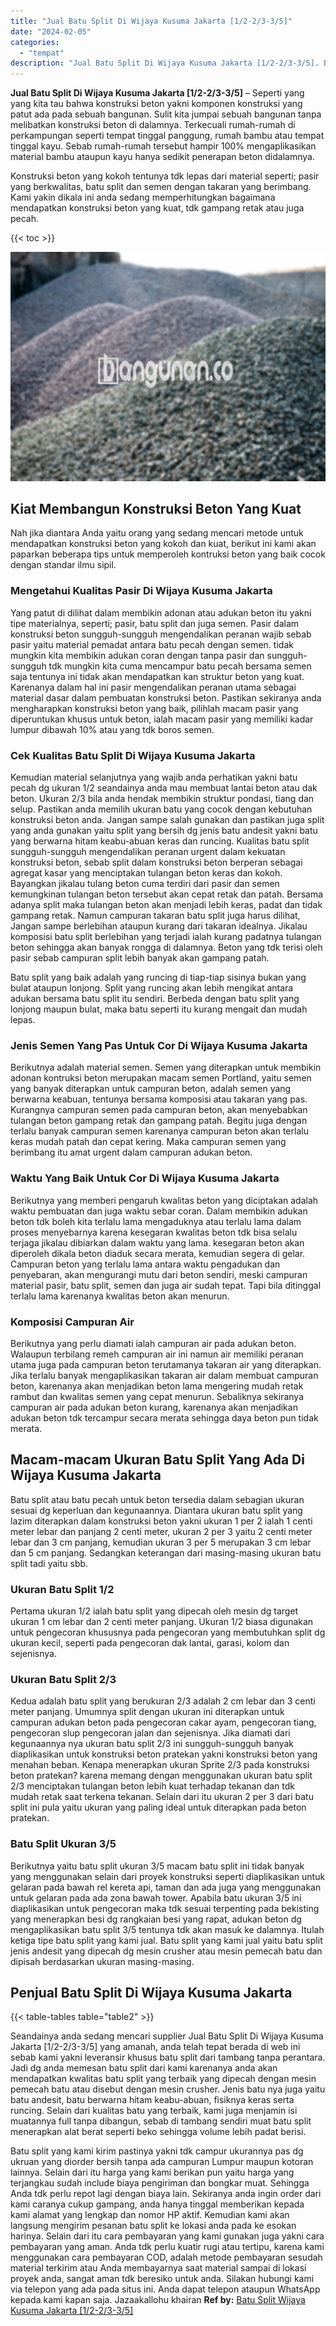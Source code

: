 ```yaml
---
title: "Jual Batu Split Di Wijaya Kusuma Jakarta [1/2-2/3-3/5]"
date: "2024-02-05"
categories: 
  - "tempat"
description: "Jual Batu Split Di Wijaya Kusuma Jakarta [1/2-2/3-3/5]. Batu split yang kami kirim pastinya yakni tdk campur ukurannya pas dg ukruan yang diorder bersih tanp..."
---
```


**Jual Batu Split Di Wijaya Kusuma Jakarta \[1/2-2/3-3/5\]** – Seperti yang yang kita tau bahwa konstruksi beton yakni komponen konstruksi yang patut ada pada sebuah bangunan. Sulit kita jumpai sebuah bangunan tanpa melibatkan konstruksi beton di dalamnya. Terkecuali rumah-rumah di perkampungan seperti tempat tinggal panggung, rumah bambu atau tempat tinggal kayu. Sebab rumah-rumah tersebut hampir 100% mengaplikasikan material bambu ataupun kayu hanya sedikit penerapan beton didalamnya.

Konstruksi beton yang kokoh tentunya tdk lepas dari material seperti; pasir yang berkwalitas, batu split dan semen dengan takaran yang berimbang. Kami yakin dikala ini anda sedang memperhitungkan bagaimana mendapatkan konstruksi beton yang kuat, tdk gampang retak atau juga pecah.

{{< toc >}}

![Jual Batu Split Di Wijaya Kusuma Jakarta [1/2-2/3-3/5]](/images/jual-batu-split-15.png)

## Kiat Membangun Konstruksi Beton Yang Kuat

Nah jika diantara Anda yaitu orang yang sedang mencari metode untuk mendapatkan konstruksi beton yang kokoh dan kuat, berikut ini kami akan paparkan beberapa tips untuk memperoleh kontruksi beton yang baik cocok dengan standar ilmu sipil.

### Mengetahui Kualitas Pasir Di Wijaya Kusuma Jakarta

Yang patut di dilihat dalam membikin adonan atau adukan beton itu yakni tipe materialnya, seperti; pasir, batu split dan juga semen. Pasir dalam konstruksi beton sungguh-sungguh mengendalikan peranan wajib sebab pasir yaitu material pemadat antara batu pecah dengan semen. tidak mungkin kita membikin adukan coran dengan tanpa pasir dan sungguh-sungguh tdk mungkin kita cuma mencampur batu pecah bersama semen saja tentunya ini tidak akan mendapatkan kan struktur beton yang kuat. Karenanya dalam hal ini pasir mengendalikan peranan utama sebagai material dasar dalam pembuatan konstruksi beton. Pastikan sekiranya anda mengharapkan konstruksi beton yang baik, pilihlah macam pasir yang diperuntukan khusus untuk beton, ialah macam pasir yang memiliki kadar lumpur dibawah 10% atau yang tdk boros semen.

### Cek Kualitas Batu Split Di Wijaya Kusuma Jakarta

Kemudian material selanjutnya yang wajib anda perhatikan yakni batu pecah dg ukuran 1/2 seandainya anda mau membuat lantai beton atau dak beton. Ukuran 2/3 bila anda hendak membikin struktur pondasi, tiang dan selup. Pastikan anda memilih ukuran batu yang cocok dengan kebutuhan konstruksi beton anda. Jangan sampe salah gunakan dan pastikan juga split yang anda gunakan yaitu split yang bersih dg jenis batu andesit yakni batu yang berwarna hitam keabu-abuan keras dan runcing. Kualitas batu split sungguh-sungguh mengendalikan peranan urgent dalam kekuatan konstruksi beton, sebab split dalam konstruksi beton berperan sebagai agregat kasar yang menciptakan tulangan beton keras dan kokoh. Bayangkan jikalau tulang beton cuma terdiri dari pasir dan semen kemungkinan tulangan beton tersebut akan cepat retak dan patah. Bersama adanya split maka tulangan beton akan menjadi lebih keras, padat dan tidak gampang retak. Namun campuran takaran batu split juga harus dilihat, Jangan sampe berlebihan ataupun kurang dari takaran idealnya. Jikalau komposisi batu split berlebihan yang terjadi ialah kurang padatnya tulangan beton sehingga akan banyak rongga di dalamnya. Beton yang tdk terisi oleh pasir sebab campuran split lebih banyak akan gampang patah.

Batu split yang baik adalah yang runcing di tiap-tiap sisinya bukan yang bulat ataupun lonjong. Split yang runcing akan lebih mengikat antara adukan bersama batu split itu sendiri. Berbeda dengan batu split yang lonjong maupun bulat, maka batu seperti itu kurang mengait dan mudah lepas.

### Jenis Semen Yang Pas Untuk Cor Di Wijaya Kusuma Jakarta

Berikutnya adalah material semen. Semen yang diterapkan untuk membikin adonan kontruksi beton merupakan macam semen Portland, yaitu semen yang banyak diterapkan untuk campuran beton, adalah semen yang berwarna keabuan, tentunya bersama komposisi atau takaran yang pas. Kurangnya campuran semen pada campuran beton, akan menyebabkan tulangan beton gampang retak dan gampang patah. Begitu juga dengan terlalu banyak campuran semen karenanya campuran beton akan terlalu keras mudah patah dan cepat kering. Maka campuran semen yang berimbang itu amat urgent dalam campuran adukan beton.

### Waktu Yang Baik Untuk Cor Di Wijaya Kusuma Jakarta

Berikutnya yang memberi pengaruh kwalitas beton yang diciptakan adalah waktu pembuatan dan juga waktu sebar coran. Dalam membikin adukan beton tdk boleh kita terlalu lama mengaduknya atau terlalu lama dalam proses menyebarnya karena kesegaran kwalitas beton tdk bisa selalu terjaga jikalau dibiarkan dalam waktu yang lama. kesegaran beton akan diperoleh dikala beton diaduk secara merata, kemudian segera di gelar. Campuran beton yang terlalu lama antara waktu pengadukan dan penyebaran, akan mengurangi mutu dari beton sendiri, meski campuran material pasir, batu split, semen dan juga air sudah tepat. Tapi bila ditinggal terlalu lama karenanya kwalitas beton akan menurun.

### Komposisi Campuran Air

Berikutnya yang perlu diamati ialah campuran air pada adukan beton. Walaupun terbilang remeh campuran air ini namun air memiliki peranan utama juga pada campuran beton terutamanya takaran air yang diterapkan. Jika terlalu banyak mengaplikasikan takaran air dalam membuat campuran beton, karenanya akan menjadikan beton lama mengering mudah retak rambut dan kwalitas semen yang cepat menurun. Sebaliknya sekiranya campuran air pada adukan beton kurang, karenanya akan menjadikan adukan beton tdk tercampur secara merata sehingga daya beton pun tidak merata.

## Macam-macam Ukuran Batu Split Yang Ada Di Wijaya Kusuma Jakarta

Batu split atau batu pecah untuk beton tersedia dalam sebagian ukuran sesuai dg keperluan dan kegunaannya. Diantara ukuran batu split yang lazim diterapkan dalam konstruksi beton yakni ukuran 1 per 2 ialah 1 centi meter lebar dan panjang 2 centi meter, ukuran 2 per 3 yaitu 2 centi meter lebar dan 3 cm panjang, kemudian ukuran 3 per 5 merupakan 3 cm lebar dan 5 cm panjang. Sedangkan keterangan dari masing-masing ukuran batu split tadi yaitu sbb.

### Ukuran Batu Split 1/2

Pertama ukuran 1/2 ialah batu split yang dipecah oleh mesin dg target ukuran 1 cm lebar dan 2 centi meter panjang. Ukuran 1/2 biasa digunakan untuk pengecoran khususnya pada pengecoran yang membutuhkan split dg ukuran kecil, seperti pada pengecoran dak lantai, garasi, kolom dan sejenisnya.

### Ukuran Batu Split 2/3

Kedua adalah batu split yang berukuran 2/3 adalah 2 cm lebar dan 3 centi meter panjang. Umumnya split dengan ukuran ini diterapkan untuk campuran adukan beton pada pengecoran cakar ayam, pengecoran tiang, pengecoran slup pengecoran jalan dan sejenisnya. Jika diamati dari kegunaannya nya ukuran batu split 2/3 ini sungguh-sungguh banyak diaplikasikan untuk konstruksi beton pratekan yakni konstruksi beton yang menahan beban. Kenapa menerapkan ukuran Sprite 2/3 pada konstruksi beton pratekan? karena memang dengan menggunakan ukuran batu split 2/3 menciptakan tulangan beton lebih kuat terhadap tekanan dan tdk mudah retak saat terkena tekanan. Selain dari itu ukuran 2 per 3 dari batu split ini pula yaitu ukuran yang paling ideal untuk diterapkan pada beton pratekan.

### Batu Split Ukuran 3/5

Berikutnya yaitu batu split ukuran 3/5 macam batu split ini tidak banyak yang menggunakan selain dari proyek konstruksi seperti diaplikasikan untuk gelaran pada bawah rel kereta api, taman dan ada juga yang menggunakan untuk gelaran pada ada zona bawah tower. Apabila batu ukuran 3/5 ini diaplikasikan untuk pengecoran maka tdk sesuai terpenting pada bekisting yang menerapkan besi dg rangkaian besi yang rapat, adukan beton dg mengaplikasikan batu split 3/5 tentunya tdk akan masuk ke dalamnya. Itulah ketiga tipe batu split yang kami jual. Batu split yang kami jual yaitu batu split jenis andesit yang dipecah dg mesin crusher atau mesin pemecah batu dan dipisah berdasarkan ukuran masing-masing.

## Penjual Batu Split Di Wijaya Kusuma Jakarta

{{< table-tables table="table2" >}}

Seandainya anda sedang mencari supplier Jual Batu Split Di Wijaya Kusuma Jakarta \[1/2-2/3-3/5\] yang amanah, anda telah tepat berada di web ini sebab kami yakni leveransir khusus batu split dari tambang tanpa perantara. Jadi dg anda memesan batu split dari kami karenanya anda akan mendapatkan kwalitas batu split yang terbaik yang dipecah dengan mesin pemecah batu atau disebut dengan mesin crusher. Jenis batu nya juga yaitu batu andesit, batu berwarna hitam keabu-abuan, fisiknya keras serta runcing. Selain dari kualitas batu yang terbaik, kami juga menjamin isi muatannya full tanpa dibangun, sebab di tambang sendiri muat batu split menerapkan alat berat seperti beko sehingga volume lebih padat berisi.

Batu split yang kami kirim pastinya yakni tdk campur ukurannya pas dg ukruan yang diorder bersih tanpa ada campuran Lumpur maupun kotoran lainnya. Selain dari itu harga yang kami berikan pun yaitu harga yang terjangkau sudah include biaya pengiriman dan bongkar muat. Sehingga Anda tdk perlu repot lagi dengan biaya lain. Sekiranya anda ingin order dari kami caranya cukup gampang, anda hanya tinggal memberikan kepada kami alamat yang lengkap dan nomor HP aktif. Kemudian kami akan langsung mengirim pesanan batu split ke lokasi anda pada ke esokan harinya. Selain dari itu cara pembayaran yang kami gunakan juga yakni cara pembayaran yang aman. Anda tdk perlu kuatir rugi atau tertipu, karena kami menggunakan cara pembayaran COD, adalah metode pembayaran sesudah material terkirim atau Anda membayarnya saat material sampai di lokasi proyek anda, sangat aman tdk beresiko untuk anda. Silakan hubungi kami via telepon yang ada pada situs ini. Anda dapat telepon ataupun WhatsApp kepada kami kapan saja. Jazaakallohu khairan
**Ref by:** [Batu Split Wijaya Kusuma Jakarta [1/2-2/3-3/5]](https://id.wikipedia.org/wiki/Batu)
